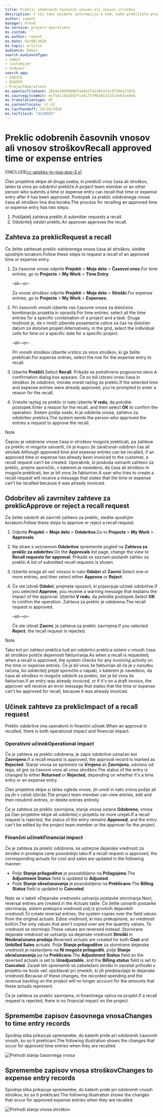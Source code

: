 ```yaml
---
title: Preklic odobrenih časovnih vnosov ali vnosov stroškov
description: V tej temi najdete informacije o tem, kako prekličete predhodno potrjen čas ali transakcijo stroškov.
author: rumant
manager: kfend
ms.service: project-operations
ms.custom: ''
ms.author: rumant
ms.date: 03/08/2019
ms.topic: article
audience: Admin
search.audienceType:
- admin
- customizer
- enduser
search.app:
- D365CE
- D365PS
- ProjectOperations
ms.openlocfilehash: 102da39d5940874a8e1f4220437ecdf386a7187b
ms.sourcegitcommit: 4cf1dc1561b92fca4175f0b3813133c5e63ce8e6
ms.translationtype: HT
ms.contentlocale: sl-SI
ms.lasthandoff: 10/28/2020
ms.locfileid: "4120563"
---
```

# <a name="recall-approved-time-or-expense-entries"></a><span data-ttu-id="c6ffc-103">Preklic odobrenih časovnih vnosov ali vnosov stroškov</span><span class="sxs-lookup"><span data-stu-id="c6ffc-103">Recall approved time or expense entries</span></span>

[!INCLUDE[cc-applies-to-psa-app-3.x](../includes/cc-applies-to-psa-app-3x.md)]

<span data-ttu-id="c6ffc-104">Član projektne ekipe ali druga oseba, ki predloži vnos časa ali stroškov, lahko ta vnos po odobritvi prekliče.</span><span class="sxs-lookup"><span data-stu-id="c6ffc-104">A project team member or an other person who submits a time or expense entry can recall that time or expense entry after it has been approved.</span></span> <span data-ttu-id="c6ffc-105">Postopek za preklic odobrenega vnosa časa ali stroškov ima dva koraka:</span><span class="sxs-lookup"><span data-stu-id="c6ffc-105">The process for recalling an approved time or expense entry has two steps:</span></span>

1. <span data-ttu-id="c6ffc-106">Pošiljatelj zahteva preklic.</span><span class="sxs-lookup"><span data-stu-id="c6ffc-106">A submitter requests a recall.</span></span>
2. <span data-ttu-id="c6ffc-107">Odobritelj odobri preklic.</span><span class="sxs-lookup"><span data-stu-id="c6ffc-107">An approver approves the recall.</span></span>

## <a name="request-a-recall"></a><span data-ttu-id="c6ffc-108">Zahteva za preklic</span><span class="sxs-lookup"><span data-stu-id="c6ffc-108">Request a recall</span></span>

<span data-ttu-id="c6ffc-109">Če želite zahtevati preklic odobrenega vnosa časa ali stroškov, sledite spodnjim korakom.</span><span class="sxs-lookup"><span data-stu-id="c6ffc-109">Follow these steps to request a recall of an approved time or expense entry.</span></span>

1. <span data-ttu-id="c6ffc-110">Za časovne vnose odprite **Projekti** \> **Moje delo** \> **Časovni vnos**.</span><span class="sxs-lookup"><span data-stu-id="c6ffc-110">For time entries, go to **Projects** \> **My Work** \> **Time Entry**.</span></span>

    <span data-ttu-id="c6ffc-111">–ali–</span><span class="sxs-lookup"><span data-stu-id="c6ffc-111">–or–</span></span>

    <span data-ttu-id="c6ffc-112">Za vnose stroškov odprite **Projekti** \> **Moje delo** \> **Stroški**.</span><span class="sxs-lookup"><span data-stu-id="c6ffc-112">For expense entries, go to **Projects** \> **My Work** \> **Expenses**.</span></span>

2. <span data-ttu-id="c6ffc-113">Pri časovnih vnosih izberite vse časovne vnose za določeno kombinacijo projekta in opravila.</span><span class="sxs-lookup"><span data-stu-id="c6ffc-113">For time entries, select all the time entries for a specific combination of a project and a task.</span></span> <span data-ttu-id="c6ffc-114">Druga možnost je, da v mreži izberete posamezne celice za čas na določen datum za določen projekt.</span><span class="sxs-lookup"><span data-stu-id="c6ffc-114">Alternatively, in the grid, select the individual cells for time on a specific date for a specific project.</span></span>

    <span data-ttu-id="c6ffc-115">–ali–</span><span class="sxs-lookup"><span data-stu-id="c6ffc-115">–or–</span></span>

    <span data-ttu-id="c6ffc-116">Pri vnosih stroškov izberite vrstico za vnos stroškov, ki ga želite preklicati.</span><span class="sxs-lookup"><span data-stu-id="c6ffc-116">For expense entries, select the row for the expense entry to recall.</span></span>

3. <span data-ttu-id="c6ffc-117">Izberite **Prekliči**.</span><span class="sxs-lookup"><span data-stu-id="c6ffc-117">Select **Recall**.</span></span> <span data-ttu-id="c6ffc-118">Prikaže se potrditveno pogovorno okno.</span><span class="sxs-lookup"><span data-stu-id="c6ffc-118">A confirmation dialog box appears.</span></span> <span data-ttu-id="c6ffc-119">Če so bili izbrani vnosi časa in stroškov že odobreni, morate vnesti razlog za preklic.</span><span class="sxs-lookup"><span data-stu-id="c6ffc-119">If the selected time and expense entries were already approved, you're prompted to enter a reason for the recall.</span></span>
4. <span data-ttu-id="c6ffc-120">Vnesite razlog za preklic in nato izberite **V redu**, da potrdite postopek.</span><span class="sxs-lookup"><span data-stu-id="c6ffc-120">Enter a reason for the recall, and then select **OK** to confirm the operation.</span></span> <span data-ttu-id="c6ffc-121">Sistem pošlje osebi, ki je odobrila vnose, zahtevo za odobritev preklica.</span><span class="sxs-lookup"><span data-stu-id="c6ffc-121">The system sends the person who approved the entries a request to approve the recall.</span></span>

> [!NOTE]
> <span data-ttu-id="c6ffc-122">Čeprav je odobrene vnose časa in stroškov mogoče preklicati, pa zahteve za preklic ni mogoče ustvariti, če je kupcu že zaračunan odobren čas ali strošek.</span><span class="sxs-lookup"><span data-stu-id="c6ffc-122">Although approved time and expense entries can be recalled, if an approved time or expense has already been invoiced to the customer, a recall request can't be created.</span></span> <span data-ttu-id="c6ffc-123">Uporabnik, ki poskuša ustvariti zahtevo za preklic, prejme sporočilo, v katerem je navedeno, da časa ali stroškov ni mogoče preklicati, ker je bil vnos že fakturiran.</span><span class="sxs-lookup"><span data-stu-id="c6ffc-123">A user who tries to create a recall request will receive a message that states that the time or expense can't be recalled because it was already invoiced.</span></span>

## <a name="approve-or-reject-a-recall-request"></a><span data-ttu-id="c6ffc-124">Odobritev ali zavrnitev zahteve za preklic</span><span class="sxs-lookup"><span data-stu-id="c6ffc-124">Approve or reject a recall request</span></span>

<span data-ttu-id="c6ffc-125">Če želite odobriti ali zavrniti zahtevo za preklic, sledite spodnjim korakom.</span><span class="sxs-lookup"><span data-stu-id="c6ffc-125">Follow these steps to approve or reject a recall request.</span></span>

1. <span data-ttu-id="c6ffc-126">Odprite **Projekti** \> **Moje delo** \> **Odobritve**.</span><span class="sxs-lookup"><span data-stu-id="c6ffc-126">Go to **Projects** \> **My Work** \> **Approvals**.</span></span>
2. <span data-ttu-id="c6ffc-127">Na strani s seznamom **Odobritve** spremenite pogled na **Zahteva za preklic za odobritev**.</span><span class="sxs-lookup"><span data-stu-id="c6ffc-127">On the **Approvals** list page, change the view to **Recall requests for approval**.</span></span> <span data-ttu-id="c6ffc-128">Prikaže se seznam poslanih zahtev za preklic.</span><span class="sxs-lookup"><span data-stu-id="c6ffc-128">A list of submitted recall requests is shown.</span></span>
3. <span data-ttu-id="c6ffc-129">Izberite enega ali več vnosov in nato **Odobri** ali **Zavrni**.</span><span class="sxs-lookup"><span data-stu-id="c6ffc-129">Select one or more entries, and then select either **Approve** or **Reject**.</span></span>
4. <span data-ttu-id="c6ffc-130">Če ste izbrali **Odobri**, prejmete opozoril, ki pojasnjuje učinek odobritve.</span><span class="sxs-lookup"><span data-stu-id="c6ffc-130">If you selected **Approve**, you receive a warning message that explains the impact of the approval.</span></span> <span data-ttu-id="c6ffc-131">Izberite **V redu**, da potrdite postopek.</span><span class="sxs-lookup"><span data-stu-id="c6ffc-131">Select **OK** to confirm the operation.</span></span> <span data-ttu-id="c6ffc-132">Zahteva za preklic je odobrena.</span><span class="sxs-lookup"><span data-stu-id="c6ffc-132">The recall request is approved.</span></span>

    <span data-ttu-id="c6ffc-133">–ali–</span><span class="sxs-lookup"><span data-stu-id="c6ffc-133">–or–</span></span>

    <span data-ttu-id="c6ffc-134">Če ste izbrali **Zavrni**, je zahteva za preklic zavrnjena.</span><span class="sxs-lookup"><span data-stu-id="c6ffc-134">If you selected **Reject**, the recall request is rejected.</span></span>

> [!NOTE]
> <span data-ttu-id="c6ffc-135">Tako kot pri zahtevi preklica tudi pri odobritvi preklica sistem v vnosih časa ali stroškov poišče dejavnosti fakturiranja.</span><span class="sxs-lookup"><span data-stu-id="c6ffc-135">As when a recall is requested, when a recall is approved, the system checks for any invoicing activity on the time or expense entries.</span></span> <span data-ttu-id="c6ffc-136">Če je bil vnos že fakturiran ali če je v osnutku računa, bo odobritelj prejel sporočilo o napaki, v katerem je navedeno, da časa ali stroškov ni mogoče odobriti za preklic, ker je bil vnos že fakturiran.</span><span class="sxs-lookup"><span data-stu-id="c6ffc-136">If an entry was already invoiced, or if it's on a draft invoice, the approver will receive an error message that states that the time or expense can't be approved for recall, because it was already invoiced.</span></span>

## <a name="impact-of-a-recall-request"></a><span data-ttu-id="c6ffc-137">Učinek zahteve za preklic</span><span class="sxs-lookup"><span data-stu-id="c6ffc-137">Impact of a recall request</span></span>

<span data-ttu-id="c6ffc-138">Preklic odobritve ima operativni in finančni učinek.</span><span class="sxs-lookup"><span data-stu-id="c6ffc-138">When an approval is recalled, there is both operational impact and financial impact.</span></span>

### <a name="operational-impact"></a><span data-ttu-id="c6ffc-139">Operativni učinek</span><span class="sxs-lookup"><span data-stu-id="c6ffc-139">Operational impact</span></span>

<span data-ttu-id="c6ffc-140">Če je zahteva za preklic odobrena, je zapis odobritve označen kot **Zavrnjeno**.</span><span class="sxs-lookup"><span data-stu-id="c6ffc-140">If a recall request is approved, the approval record is marked as **Rejected**.</span></span> <span data-ttu-id="c6ffc-141">Stanje vnosa se spremeni na **Vrnjeno** ali **Zavrnjeno**, odvisno od tega, ali gre za časovni vnos ali vnos stroškov.</span><span class="sxs-lookup"><span data-stu-id="c6ffc-141">The status of the entry is changed to either **Returned** or **Rejected**, depending on whether it's a time entry or an expense entry.</span></span>

<span data-ttu-id="c6ffc-142">Član projektne ekipe si lahko ogleda vnose, jih uredi in nato znova pošlje ali pa jih v celoti izbriše.</span><span class="sxs-lookup"><span data-stu-id="c6ffc-142">The project team member can view entries, edit and then resubmit entries, or delete entries entirely.</span></span>

<span data-ttu-id="c6ffc-143">Če je zahteva za preklic zavrnjena, stanje vnosa ostane **Odobreno**, vnosa pa član projektne ekipe ali odobritelj v projektu ne more urejati.</span><span class="sxs-lookup"><span data-stu-id="c6ffc-143">If a recall request is rejected, the status of the entry remains **Approved**, and the entry can't be edited by the project team member or the approver for the project.</span></span>

### <a name="financial-impact"></a><span data-ttu-id="c6ffc-144">Finančni učinek</span><span class="sxs-lookup"><span data-stu-id="c6ffc-144">Financial impact</span></span>

<span data-ttu-id="c6ffc-145">Če je zahteva za preklic odobrena, se ustrezne dejanske vrednosti za stroške in prodajne cene posodobijo tako:</span><span class="sxs-lookup"><span data-stu-id="c6ffc-145">If a recall request is approved, the corresponding actuals for cost and sales are updated in the following manner:</span></span>

- <span data-ttu-id="c6ffc-146">Polje **Stanje prilagoditve** je posodobljeno na **Prilagojeno**.</span><span class="sxs-lookup"><span data-stu-id="c6ffc-146">The **Adjustment Status** field is updated to **Adjusted**.</span></span>
- <span data-ttu-id="c6ffc-147">Polje **Stanje obračunavanja** je posodobljeno na **Preklicano**.</span><span class="sxs-lookup"><span data-stu-id="c6ffc-147">The **Billing Status** field is updated to **Canceled**.</span></span>

<span data-ttu-id="c6ffc-148">Nato se v tabeli »Dejanske vrednosti« ustvarijo postavke storniranja.</span><span class="sxs-lookup"><span data-stu-id="c6ffc-148">Next, reversal entries are created in the Actuals table.</span></span> <span data-ttu-id="c6ffc-149">Če želite ustvariti postavke storniranja, sistem prekopira vrednosti polj iz prvotnih dejanskih vrednosti.</span><span class="sxs-lookup"><span data-stu-id="c6ffc-149">To create reversal entries, the system copies over the field values from the original actuals.</span></span> <span data-ttu-id="c6ffc-150">Edine vrednosti, ki niso prekopirane, so vrednosti količin.</span><span class="sxs-lookup"><span data-stu-id="c6ffc-150">The only values that aren't copied over are the quantity values.</span></span> <span data-ttu-id="c6ffc-151">Te vrednosti se stornirajo.</span><span class="sxs-lookup"><span data-stu-id="c6ffc-151">These values are reversed instead.</span></span> <span data-ttu-id="c6ffc-152">Stornirane dejanske vrednosti se ustvarijo za dejanske vrednosti **Stroški** in **Neobračunana prodaja**.</span><span class="sxs-lookup"><span data-stu-id="c6ffc-152">Reversed actuals are created for both **Cost** and **Unbilled Sales** actuals.</span></span> <span data-ttu-id="c6ffc-153">Polje **Stanje prilagoditve** za stornirane dejanske vrednosti je nastavljeno na **Ni mogoče prilagoditi**, polje **Stanje obračunavanja** pa na **Preklicano**.</span><span class="sxs-lookup"><span data-stu-id="c6ffc-153">The **Adjustment Status** field on the reversed actuals is set to **Unadjustable**, and the **Billing status** field is set to **Canceled**.</span></span> <span data-ttu-id="c6ffc-154">Zaradi teh sprememb se zabeleženi stroški in zaostali prihodki v projektu ne bodo več upoštevali pri zneskih, ki jih predstavljajo te dejanske vrednosti.</span><span class="sxs-lookup"><span data-stu-id="c6ffc-154">Because of these changes, the recorded spending and the revenue backlog on the project will no longer account for the amounts that these actuals represent.</span></span>

<span data-ttu-id="c6ffc-155">Če je zahteva za preklic zavrnjena, ni finančnega vpliva na projekt.</span><span class="sxs-lookup"><span data-stu-id="c6ffc-155">If a recall request is rejected, there is no financial impact on the project.</span></span>

## <a name="changes-to-time-entry-records"></a><span data-ttu-id="c6ffc-156">Spremembe zapisov časovnega vnosa</span><span class="sxs-lookup"><span data-stu-id="c6ffc-156">Changes to time entry records</span></span>

<span data-ttu-id="c6ffc-157">Spodnja slika prikazuje spremembe, do katerih pride pri odobrenih časovnih vnosih, ko so ti preklicani.</span><span class="sxs-lookup"><span data-stu-id="c6ffc-157">The following illustration shows the changes that occur for approved time entries when they are recalled.</span></span>

![Prehodi stanja časovnega vnosa](media/TimeEntryStateTransitions.png)

## <a name="changes-to-expense-entry-records"></a><span data-ttu-id="c6ffc-159">Spremembe zapisov vnosa stroškov</span><span class="sxs-lookup"><span data-stu-id="c6ffc-159">Changes to expense entry records</span></span>

<span data-ttu-id="c6ffc-160">Spodnja slika prikazuje spremembe, do katerih pride pri odobrenih vnosih stroškov, ko so ti preklicani.</span><span class="sxs-lookup"><span data-stu-id="c6ffc-160">The following illustration shows the changes that occur for approved expense entries when they are recalled.</span></span>

![Prehodi stanja vnosa stroškov](media/ExpenseEntryStateTransitions.png)
